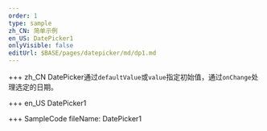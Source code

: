```yaml
--- 
order: 1
type: sample
zh_CN: 简单示例
en_US: DatePicker1
onlyVisible: false
editUrl: $BASE/pages/datepicker/md/dp1.md
---
```


+++ zh_CN
DatePicker通过<Code>defaultValue</Code>或<Code>value</Code>指定初始值，通过<Code>onChange</Code>处理选定的日期。


+++ en_US
DatePicker1

+++ SampleCode
fileName: DatePicker1
